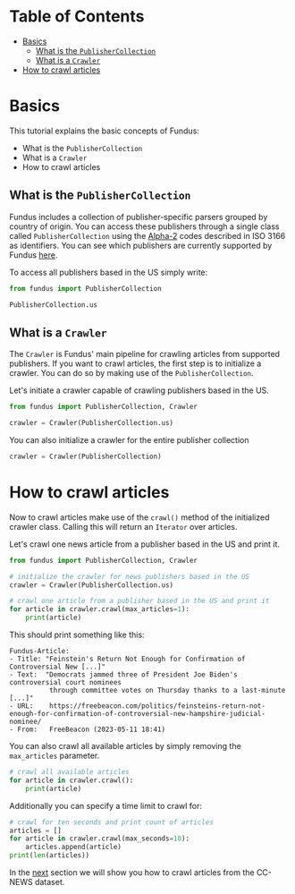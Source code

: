 # Table of Contents

* [Basics](#basics)
  * [What is the `PublisherCollection`](#what-is-the-publishercollection)
  * [What is a `Crawler`](#what-is-a-crawler)
* [How to crawl articles](#how-to-crawl-articles)

# Basics

This tutorial explains the basic concepts of Fundus:
- What is the `PublisherCollection`
- What is a `Crawler`
- How to crawl articles

## What is the `PublisherCollection`

Fundus includes a collection of publisher-specific parsers grouped by country of origin.
You can access these publishers through a single class called `PublisherCollection` using the [Alpha-2](https://www.iban.com/country-codes) codes described in ISO 3166 as identifiers.
You can see which publishers are currently supported by Fundus [here](supported_publishers.md).

To access all publishers based in the US simply write:

````python
from fundus import PublisherCollection

PublisherCollection.us
````

## What is a `Crawler`

The `Crawler` is Fundus' main pipeline for crawling articles from supported publishers.
If you want to crawl articles, the first step is to initialize a crawler.
You can do so by making use of the `PublisherCollection`.

Let's initiate a crawler capable of crawling publishers based in the US.

````python
from fundus import PublisherCollection, Crawler

crawler = Crawler(PublisherCollection.us)
````

You can also initialize a crawler for the entire publisher collection

```` python
crawler = Crawler(PublisherCollection)
````

# How to crawl articles

Now to crawl articles make use of the `crawl()` method of the initialized crawler class.
Calling this will return an `Iterator` over articles.

Let's crawl one news article from a publisher based in the US and print it.

````python
from fundus import PublisherCollection, Crawler

# initialize the crawler for news publishers based in the US
crawler = Crawler(PublisherCollection.us)

# crawl one article from a publisher based in the US and print it
for article in crawler.crawl(max_articles=1):
    print(article)
````

This should print something like this:

```console
Fundus-Article:
- Title: "Feinstein's Return Not Enough for Confirmation of Controversial New [...]"
- Text:  "Democrats jammed three of President Joe Biden's controversial court nominees
          through committee votes on Thursday thanks to a last-minute [...]"
- URL:    https://freebeacon.com/politics/feinsteins-return-not-enough-for-confirmation-of-controversial-new-hampshire-judicial-nominee/
- From:   FreeBeacon (2023-05-11 18:41)
```

You can also crawl all available articles by simply removing the `max_articles` parameter.

```` python
# crawl all available articles
for article in crawler.crawl():
    print(article)
````

Additionally you can specify a time limit to crawl for:
```` python
# crawl for ten seconds and print count of articles
articles = []
for article in crawler.crawl(max_seconds=10):
    articles.append(article)
print(len(articles))
````

In the [next](2_crawl_from_cc_news.md) section we will show you how to crawl articles from the CC-NEWS dataset.
